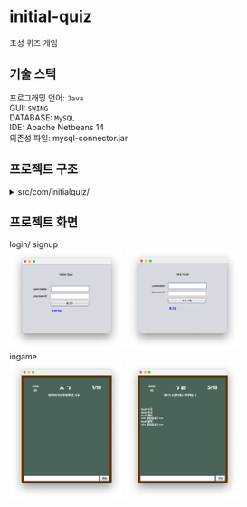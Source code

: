 # initial-quiz

초성 퀴즈 게임

## 기술 스택

프로그래밍 언어: `Java` <br>
GUI: `SWING` <br>
DATABASE: `MySQL` <br>
IDE: Apache Netbeans 14 <br>
의존성 파일: mysql-connector.jar

## 프로젝트 구조
<details>
  <summary>src/com/initialquiz/</summary>

- frame
  - LoginFrame.java
  - SignupFrame.java
  - InGameFrame.java
- controller
  - LoginController.java
  - SignupController.java
  - InitGameController.java
  - UserPointController.java
- service
  - UserService.java
  - QuizService.java
- dao
  - UserDAO.java
  - QuizDAO.java
- dto
  - UserDTO
  - QuizDTO
- db
  - DBConnect.java
  - initial_quiz_schema.sql
  - insertQuery.sql
</details>

## 프로젝트 화면

login/ signup <br>
<img src="./screenshots/LoginFrame.png" width="40%" height="auto">
<img src="./screenshots/SignupFrame.png" width="40%" height="auto"> <br>
ingame <br>
<img src="./screenshots/InGameFrame.png" width="40%" height="auto">
<img src="./screenshots/InGameFrame_play.png" width="40%" height="auto"> <br>
